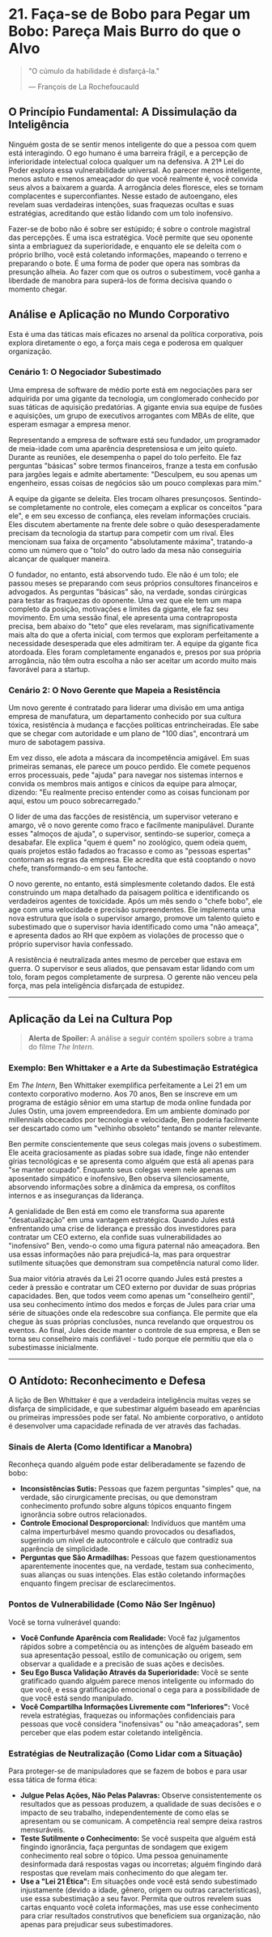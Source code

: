 # 21. Faça-se de Bobo para Pegar um Bobo: Pareça Mais Burro do que o Alvo

> "O cúmulo da habilidade é disfarçá-la."
> 
> — François de La Rochefoucauld

## O Princípio Fundamental: A Dissimulação da Inteligência

Ninguém gosta de se sentir menos inteligente do que a pessoa com quem está interagindo. O ego humano é uma barreira frágil, e a percepção de inferioridade intelectual coloca qualquer um na defensiva. A 21ª Lei do Poder explora essa vulnerabilidade universal. Ao parecer menos inteligente, menos astuto e menos ameaçador do que você realmente é, você convida seus alvos a baixarem a guarda. A arrogância deles floresce, eles se tornam complacentes e superconfiantes. Nesse estado de autoengano, eles revelam suas verdadeiras intenções, suas fraquezas ocultas e suas estratégias, acreditando que estão lidando com um tolo inofensivo.

Fazer-se de bobo não é sobre ser estúpido; é sobre o controle magistral das percepções. É uma isca estratégica. Você permite que seu oponente sinta a embriaguez da superioridade, e enquanto ele se deleita com o próprio brilho, você está coletando informações, mapeando o terreno e preparando o bote. É uma forma de poder que opera nas sombras da presunção alheia. Ao fazer com que os outros o subestimem, você ganha a liberdade de manobra para superá-los de forma decisiva quando o momento chegar.

## Análise e Aplicação no Mundo Corporativo

Esta é uma das táticas mais eficazes no arsenal da política corporativa, pois explora diretamente o ego, a força mais cega e poderosa em qualquer organização.

### Cenário 1: O Negociador Subestimado

Uma empresa de software de médio porte está em negociações para ser adquirida por uma gigante da tecnologia, um conglomerado conhecido por suas táticas de aquisição predatórias. A gigante envia sua equipe de fusões e aquisições, um grupo de executivos arrogantes com MBAs de elite, que esperam esmagar a empresa menor.

Representando a empresa de software está seu fundador, um programador de meia-idade com uma aparência despretensiosa e um jeito quieto. Durante as reuniões, ele desempenha o papel do tolo perfeito. Ele faz perguntas "básicas" sobre termos financeiros, franze a testa em confusão para jargões legais e admite abertamente: "Desculpem, eu sou apenas um engenheiro, essas coisas de negócios são um pouco complexas para mim."

A equipe da gigante se deleita. Eles trocam olhares presunçosos. Sentindo-se completamente no controle, eles começam a explicar os conceitos "para ele", e em seu excesso de confiança, eles revelam informações cruciais. Eles discutem abertamente na frente dele sobre o quão desesperadamente precisam da tecnologia da startup para competir com um rival. Eles mencionam sua faixa de orçamento "absolutamente máxima", tratando-a como um número que o "tolo" do outro lado da mesa não conseguiria alcançar de qualquer maneira.

O fundador, no entanto, está absorvendo tudo. Ele não é um tolo; ele passou meses se preparando com seus próprios consultores financeiros e advogados. As perguntas "básicas" são, na verdade, sondas cirúrgicas para testar as fraquezas do oponente. Uma vez que ele tem um mapa completo da posição, motivações e limites da gigante, ele faz seu movimento. Em uma sessão final, ele apresenta uma contraproposta precisa, bem abaixo do "teto" que eles revelaram, mas significativamente mais alta do que a oferta inicial, com termos que exploram perfeitamente a necessidade desesperada que eles admitiram ter. A equipe da gigante fica atordoada. Eles foram completamente enganados e, presos por sua própria arrogância, não têm outra escolha a não ser aceitar um acordo muito mais favorável para a startup.

### Cenário 2: O Novo Gerente que Mapeia a Resistência

Um novo gerente é contratado para liderar uma divisão em uma antiga empresa de manufatura, um departamento conhecido por sua cultura tóxica, resistência à mudança e facções políticas entrincheiradas. Ele sabe que se chegar com autoridade e um plano de "100 dias", encontrará um muro de sabotagem passiva.

Em vez disso, ele adota a máscara da incompetência amigável. Em suas primeiras semanas, ele parece um pouco perdido. Ele comete pequenos erros processuais, pede "ajuda" para navegar nos sistemas internos e convida os membros mais antigos e cínicos da equipe para almoçar, dizendo: "Eu realmente preciso entender como as coisas funcionam por aqui, estou um pouco sobrecarregado."

O líder de uma das facções de resistência, um supervisor veterano e amargo, vê o novo gerente como fraco e facilmente manipulável. Durante esses "almoços de ajuda", o supervisor, sentindo-se superior, começa a desabafar. Ele explica "quem é quem" no zoológico, quem odeia quem, quais projetos estão fadados ao fracasso e como as "pessoas espertas" contornam as regras da empresa. Ele acredita que está cooptando o novo chefe, transformando-o em seu fantoche.

O novo gerente, no entanto, está simplesmente coletando dados. Ele está construindo um mapa detalhado da paisagem política e identificando os verdadeiros agentes de toxicidade. Após um mês sendo o "chefe bobo", ele age com uma velocidade e precisão surpreendentes. Ele implementa uma nova estrutura que isola o supervisor amargo, promove um talento quieto e subestimado que o supervisor havia identificado como uma "não ameaça", e apresenta dados ao RH que expõem as violações de processo que o próprio supervisor havia confessado.

A resistência é neutralizada antes mesmo de perceber que estava em guerra. O supervisor e seus aliados, que pensavam estar lidando com um tolo, foram pegos completamente de surpresa. O gerente não venceu pela força, mas pela inteligência disfarçada de estupidez.

---

## Aplicação da Lei na Cultura Pop

> **Alerta de Spoiler:** A análise a seguir contém spoilers sobre a trama do filme *The Intern*.

### Exemplo: Ben Whittaker e a Arte da Subestimação Estratégica

Em *The Intern*, Ben Whittaker exemplifica perfeitamente a Lei 21 em um contexto corporativo moderno. Aos 70 anos, Ben se inscreve em um programa de estágio sênior em uma startup de moda online fundada por Jules Ostin, uma jovem empreendedora. Em um ambiente dominado por millennials obcecados por tecnologia e velocidade, Ben poderia facilmente ser descartado como um "velhinho obsoleto" tentando se manter relevante.

Ben permite conscientemente que seus colegas mais jovens o subestimem. Ele aceita graciosamente as piadas sobre sua idade, finge não entender gírias tecnológicas e se apresenta como alguém que está ali apenas para "se manter ocupado". Enquanto seus colegas veem nele apenas um aposentado simpático e inofensivo, Ben observa silenciosamente, absorvendo informações sobre a dinâmica da empresa, os conflitos internos e as inseguranças da liderança.

A genialidade de Ben está em como ele transforma sua aparente "desatualização" em uma vantagem estratégica. Quando Jules está enfrentando uma crise de liderança e pressão dos investidores para contratar um CEO externo, ela confide suas vulnerabilidades ao "inofensivo" Ben, vendo-o como uma figura paternal não ameaçadora. Ben usa essas informações não para prejudicá-la, mas para orquestrar sutilmente situações que demonstram sua competência natural como líder.

Sua maior vitória através da Lei 21 ocorre quando Jules está prestes a ceder à pressão e contratar um CEO externo por duvidar de suas próprias capacidades. Ben, que todos veem como apenas um "conselheiro gentil", usa seu conhecimento íntimo dos medos e forças de Jules para criar uma série de situações onde ela redescobre sua confiança. Ele permite que ela chegue às suas próprias conclusões, nunca revelando que orquestrou os eventos. Ao final, Jules decide manter o controle de sua empresa, e Ben se torna seu conselheiro mais confiável - tudo porque ele permitiu que ela o subestimasse inicialmente.

---

## O Antídoto: Reconhecimento e Defesa

A lição de Ben Whittaker é que a verdadeira inteligência muitas vezes se disfarça de simplicidade, e que subestimar alguém baseado em aparências ou primeiras impressões pode ser fatal. No ambiente corporativo, o antídoto é desenvolver uma capacidade refinada de ver através das fachadas.

### Sinais de Alerta (Como Identificar a Manobra)

Reconheça quando alguém pode estar deliberadamente se fazendo de bobo:

*   **Inconsistências Sutis:** Pessoas que fazem perguntas "simples" que, na verdade, são cirurgicamente precisas, ou que demonstram conhecimento profundo sobre alguns tópicos enquanto fingem ignorância sobre outros relacionados.
*   **Controle Emocional Desproporcional:** Indivíduos que mantêm uma calma imperturbável mesmo quando provocados ou desafiados, sugerindo um nível de autocontrole e cálculo que contradiz sua aparência de simplicidade.
*   **Perguntas que São Armadilhas:** Pessoas que fazem questionamentos aparentemente inocentes que, na verdade, testam sua conhecimento, suas alianças ou suas intenções. Elas estão coletando informações enquanto fingem precisar de esclarecimentos.

### Pontos de Vulnerabilidade (Como Não Ser Ingênuo)

Você se torna vulnerável quando:

*   **Você Confunde Aparência com Realidade:** Você faz julgamentos rápidos sobre a competência ou as intenções de alguém baseado em sua apresentação pessoal, estilo de comunicação ou origem, sem observar a qualidade e a precisão de suas ações e decisões.
*   **Seu Ego Busca Validação Através da Superioridade:** Você se sente gratificado quando alguém parece menos inteligente ou informado do que você, e essa gratificação emocional o cega para a possibilidade de que você está sendo manipulado.
*   **Você Compartilha Informações Livremente com "Inferiores":** Você revela estratégias, fraquezas ou informações confidenciais para pessoas que você considera "inofensivas" ou "não ameaçadoras", sem perceber que elas podem estar coletando inteligência.

### Estratégias de Neutralização (Como Lidar com a Situação)

Para proteger-se de manipuladores que se fazem de bobos e para usar essa tática de forma ética:

*   **Julgue Pelas Ações, Não Pelas Palavras:** Observe consistentemente os resultados que as pessoas produzem, a qualidade de suas decisões e o impacto de seu trabalho, independentemente de como elas se apresentam ou se comunicam. A competência real sempre deixa rastros mensuráveis.
*   **Teste Sutilmente o Conhecimento:** Se você suspeita que alguém está fingindo ignorância, faça perguntas de sondagem que exigem conhecimento real sobre o tópico. Uma pessoa genuinamente desinformada dará respostas vagas ou incorretas; alguém fingindo dará respostas que revelam mais conhecimento do que alegam ter.
*   **Use a "Lei 21 Ética":** Em situações onde você está sendo subestimado injustamente (devido a idade, gênero, origem ou outras características), use essa subestimação a seu favor. Permita que outros revelem suas cartas enquanto você coleta informações, mas use esse conhecimento para criar resultados construtivos que beneficiem sua organização, não apenas para prejudicar seus subestimadores.